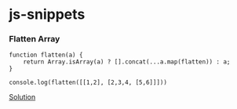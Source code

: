 # js-snippets

### Flatten Array
```
function flatten(a) {
    return Array.isArray(a) ? [].concat(...a.map(flatten)) : a;
}

console.log(flatten([[1,2], [2,3,4, [5,6]]]))
```
[Solution](https://github.com/karthi-dk/js-snippets/blob/main/arrayFlat.js)
